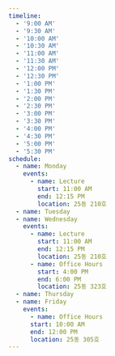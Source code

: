 ```yaml
---
timeline:
  - '9:00 AM'
  - '9:30 AM'
  - '10:00 AM'
  - '10:30 AM'
  - '11:00 AM'
  - '11:30 AM'
  - '12:00 PM'
  - '12:30 PM'
  - '1:00 PM'
  - '1:30 PM'
  - '2:00 PM'
  - '2:30 PM'
  - '3:00 PM'
  - '3:30 PM'
  - '4:00 PM'
  - '4:30 PM'
  - '5:00 PM'
  - '5:30 PM'
schedule:
  - name: Monday
    events:
      - name: Lecture
        start: 11:00 AM
        end: 12:15 PM
        location: 25동 210호
  - name: Tuesday
  - name: Wednesday
    events:
      - name: Lecture
        start: 11:00 AM
        end: 12:15 PM
        location: 25동 210호
      - name: Office Hours
        start: 4:00 PM
        end: 6:00 PM
        location: 25동 323호
  - name: Thursday
  - name: Friday
    events:
      - name: Office Hours
      start: 10:00 AM
      end: 12:00 PM
      location: 25동 305호
---
```

